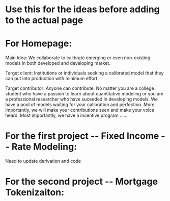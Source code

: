 # Use this for the ideas before adding to the actual page

# For Homepage: 

Main Idea: We collaborate to calibrate emerging or even non-existing models in both developed and developing market. 

Target client: Institutions or individuals seeking a calibrated model that they can put into production with minimum effort.

Target contributor: Anyone can contribute. No matter you are a college student who have a passion to learn about quantitative modeling or you are a professional researcher who have suceeded in developing models. We have a pool of models waiting for your calibration and perfection. More importantly, we will make your contributions seen and make your voice heard. Most importantly, we have a incentive program ......

# For the first project -- Fixed Income -- Rate Modeling: 

Need to update derivation and code

# For the second project -- Mortgage Tokenizaiton: 


